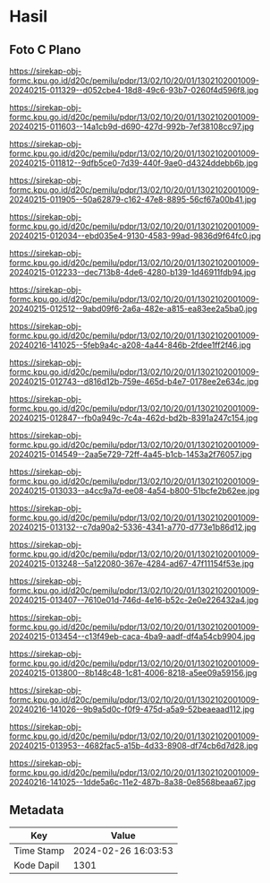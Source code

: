 # Hasil

## Foto C Plano

https://sirekap-obj-formc.kpu.go.id/d20c/pemilu/pdpr/13/02/10/20/01/1302102001009-20240215-011329--d052cbe4-18d8-49c6-93b7-0260f4d596f8.jpg

https://sirekap-obj-formc.kpu.go.id/d20c/pemilu/pdpr/13/02/10/20/01/1302102001009-20240215-011603--14a1cb9d-d690-427d-992b-7ef38108cc97.jpg

https://sirekap-obj-formc.kpu.go.id/d20c/pemilu/pdpr/13/02/10/20/01/1302102001009-20240215-011812--9dfb5ce0-7d39-440f-9ae0-d4324ddebb6b.jpg

https://sirekap-obj-formc.kpu.go.id/d20c/pemilu/pdpr/13/02/10/20/01/1302102001009-20240215-011905--50a62879-c162-47e8-8895-56cf67a00b41.jpg

https://sirekap-obj-formc.kpu.go.id/d20c/pemilu/pdpr/13/02/10/20/01/1302102001009-20240215-012034--ebd035e4-9130-4583-99ad-9836d9f64fc0.jpg

https://sirekap-obj-formc.kpu.go.id/d20c/pemilu/pdpr/13/02/10/20/01/1302102001009-20240215-012233--dec713b8-4de6-4280-b139-1d46911fdb94.jpg

https://sirekap-obj-formc.kpu.go.id/d20c/pemilu/pdpr/13/02/10/20/01/1302102001009-20240215-012512--9abd09f6-2a6a-482e-a815-ea83ee2a5ba0.jpg

https://sirekap-obj-formc.kpu.go.id/d20c/pemilu/pdpr/13/02/10/20/01/1302102001009-20240216-141025--5feb9a4c-a208-4a44-846b-2fdee1ff2f46.jpg

https://sirekap-obj-formc.kpu.go.id/d20c/pemilu/pdpr/13/02/10/20/01/1302102001009-20240215-012743--d816d12b-759e-465d-b4e7-0178ee2e634c.jpg

https://sirekap-obj-formc.kpu.go.id/d20c/pemilu/pdpr/13/02/10/20/01/1302102001009-20240215-012847--fb0a949c-7c4a-462d-bd2b-8391a247c154.jpg

https://sirekap-obj-formc.kpu.go.id/d20c/pemilu/pdpr/13/02/10/20/01/1302102001009-20240215-014549--2aa5e729-72ff-4a45-b1cb-1453a2f76057.jpg

https://sirekap-obj-formc.kpu.go.id/d20c/pemilu/pdpr/13/02/10/20/01/1302102001009-20240215-013033--a4cc9a7d-ee08-4a54-b800-51bcfe2b62ee.jpg

https://sirekap-obj-formc.kpu.go.id/d20c/pemilu/pdpr/13/02/10/20/01/1302102001009-20240215-013132--c7da90a2-5336-4341-a770-d773e1b86d12.jpg

https://sirekap-obj-formc.kpu.go.id/d20c/pemilu/pdpr/13/02/10/20/01/1302102001009-20240215-013248--5a122080-367e-4284-ad67-47f11154f53e.jpg

https://sirekap-obj-formc.kpu.go.id/d20c/pemilu/pdpr/13/02/10/20/01/1302102001009-20240215-013407--7610e01d-746d-4e16-b52c-2e0e226432a4.jpg

https://sirekap-obj-formc.kpu.go.id/d20c/pemilu/pdpr/13/02/10/20/01/1302102001009-20240215-013454--c13f49eb-caca-4ba9-aadf-df4a54cb9904.jpg

https://sirekap-obj-formc.kpu.go.id/d20c/pemilu/pdpr/13/02/10/20/01/1302102001009-20240215-013800--8b148c48-1c81-4006-8218-a5ee09a59156.jpg

https://sirekap-obj-formc.kpu.go.id/d20c/pemilu/pdpr/13/02/10/20/01/1302102001009-20240216-141026--9b9a5d0c-f0f9-475d-a5a9-52beaeaad112.jpg

https://sirekap-obj-formc.kpu.go.id/d20c/pemilu/pdpr/13/02/10/20/01/1302102001009-20240215-013953--4682fac5-a15b-4d33-8908-df74cb6d7d28.jpg

https://sirekap-obj-formc.kpu.go.id/d20c/pemilu/pdpr/13/02/10/20/01/1302102001009-20240216-141025--1dde5a6c-11e2-487b-8a38-0e8568beaa67.jpg


## Metadata

| Key        | Value               |
| ---------- | ------------------- |
| Time Stamp | 2024-02-26 16:03:53 |
| Kode Dapil | 1301                |



